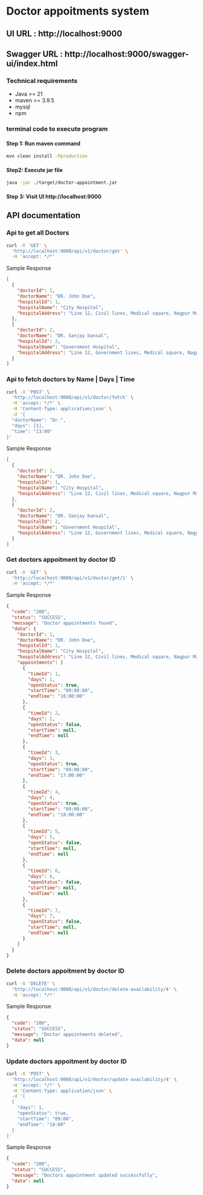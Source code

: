 # Doctor appoitments system

## UI URL : http://localhost:9000
## Swagger URL : http://localhost:9000/swagger-ui/index.html

### Technical requirements
- Java >= 21
- maven >= 3.9.5
- mysql
- npm

### terminal code to execute program

#### Step 1: Run maven command
``` bash
mvn clean install -Pproduction
```

#### Step2: Execute jar file
``` bash
java -jar ./target/doctor-appointment.jar
```

#### Step 3: Visit UI http://localhost:9000


## API documentation
### Api to get all Doctors
```bash
curl -X 'GET' \
  'http://localhost:9000/api/v1/doctor/get' \
  -H 'accept: */*'
```
Sample Response
``` json
[
  {
    "doctorId": 1,
    "doctorName": "DR. John Doe",
    "hospitalId": 1,
    "hospitalName": "City Hospital",
    "hospitalAddress": "Line 12, Civil lines, Medical square, Nagpur Maharashtra"
  },
  {
    "doctorId": 2,
    "doctorName": "DR. Sanjay bansal",
    "hospitalId": 2,
    "hospitalName": "Government Hospital",
    "hospitalAddress": "Line 12, Government lines, Medical square, Nagpur Maharashtra"
  }
]
```


### Api to fetch doctors by Name | Days | Time
``` bash
curl -X 'POST' \
  'http://localhost:9000/api/v1/doctor/fetch' \
  -H 'accept: */*' \
  -H 'Content-Type: application/json' \
  -d '{
  "doctorName": "Dr.",
  "days": [1],
  "time": "13:00"
}'
```
Sample Response
``` json
[
  {
    "doctorId": 1,
    "doctorName": "DR. John Doe",
    "hospitalId": 1,
    "hospitalName": "City Hospital",
    "hospitalAddress": "Line 12, Civil lines, Medical square, Nagpur Maharashtra"
  },
  {
    "doctorId": 2,
    "doctorName": "DR. Sanjay bansal",
    "hospitalId": 2,
    "hospitalName": "Government Hospital",
    "hospitalAddress": "Line 12, Government lines, Medical square, Nagpur Maharashtra"
  }
]
```

### Get doctors appoitment by doctor ID
``` bash
curl -X 'GET' \
  'http://localhost:9000/api/v1/doctor/get/1' \
  -H 'accept: */*'
```
Sample Response
``` json
{
  "code": "200",
  "status": "SUCCESS",
  "message": "Doctor appointments found",
  "data": {
    "doctorId": 1,
    "doctorName": "DR. John Doe",
    "hospitalId": 1,
    "hospitalName": "City Hospital",
    "hospitalAddress": "Line 12, Civil lines, Medical square, Nagpur Maharashtra",
    "appointments": [
      {
        "timeId": 1,
        "days": 1,
        "openStatus": true,
        "startTime": "09:00:00",
        "endTime": "16:00:00"
      },
      {
        "timeId": 2,
        "days": 2,
        "openStatus": false,
        "startTime": null,
        "endTime": null
      },
      {
        "timeId": 3,
        "days": 3,
        "openStatus": true,
        "startTime": "09:00:00",
        "endTime": "17:00:00"
      },
      {
        "timeId": 4,
        "days": 4,
        "openStatus": true,
        "startTime": "09:00:00",
        "endTime": "18:00:00"
      },
      {
        "timeId": 5,
        "days": 5,
        "openStatus": false,
        "startTime": null,
        "endTime": null
      },
      {
        "timeId": 6,
        "days": 6,
        "openStatus": false,
        "startTime": null,
        "endTime": null
      },
      {
        "timeId": 7,
        "days": 7,
        "openStatus": false,
        "startTime": null,
        "endTime": null
      }
    ]
  }
}
```

### Delete doctors appoitment by doctor ID
``` bash
curl -X 'DELETE' \
  'http://localhost:9000/api/v1/doctor/delete-availability/4' \
  -H 'accept: */*'
```
Sample Response
``` json
{
  "code": "200",
  "status": "SUCCESS",
  "message": "Doctor appointments deleted",
  "data": null
}
```

### Update doctors appoitment by doctor ID
``` bash
curl -X 'POST' \
  'http://localhost:9000/api/v1/doctor/update-availability/4' \
  -H 'accept: */*' \
  -H 'Content-Type: application/json' \
  -d '[
  {
    "days": 1,
    "openStatus": true,
    "startTime": "09:00",
    "endTime": "18:00"
  }
]'
```
Sample Response
``` json
{
  "code": "200",
  "status": "SUCCESS",
  "message": "Doctors appointment updated successfully",
  "data": null
}
```